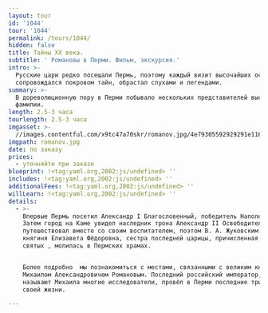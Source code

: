 ```yaml
---
layout: tour
id: '1044'
tour: '1044'
permalink: /tours/1044/
hidden: false
title: Тайны XX века.
subtitle: ' Романовы в Перми. Фильм, экскурсия.'
intro: >-
  Русские цари редко посещали Пермь, поэтому каждый визит высочайших особ
  сопровождался покровом тайн, обрастал слухами и легендами.
summary: >-
  В дореволюционную пору в Перми побывало нескольких представителей высочайшей
  фамилии.
length: 2.5-3 часа
tourlength: 2.5-3 часа
imgasset: >-
  //images.contentful.com/x9tc47a70skr/romanov.jpg/4e79305592929291e116324478e99365/romanov.jpg
imgpath: romanov.jpg
date: по заказу
prices:
  - уточняйте при заказе
blueprint: !<tag:yaml.org,2002:js/undefined> ''
includes: !<tag:yaml.org,2002:js/undefined> ''
additionalFees: !<tag:yaml.org,2002:js/undefined> ''
willLearn: !<tag:yaml.org,2002:js/undefined> ''
details:
  - >-
    Впервые Пермь посетил Александр I Благословенный, победитель Наполеона.
    Затем город на Каме увидел наследник трона Александр II Освободитель, он
    путешествовал вместе со своим воспитателем, поэтом В. А. Жуковским. Великая
    княгиня Елизавета Фёдоровна, сестра последней царицы, причисленная к лику
    святых , молилась в Пермских храмах.


    Более подробно  мы познакомиться с местами, связанными с великим князем
    Михаилом Александровичем Романовым. Последний российский император, как
    называют Михаила многие исследователи, провёл в Перми последние три месяца
    своей жизни. 

---
```

